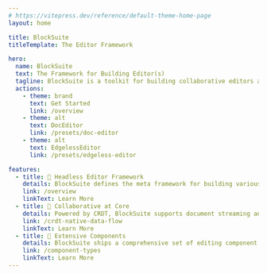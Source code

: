 ```yaml
---
# https://vitepress.dev/reference/default-theme-home-page
layout: home

title: BlockSuite
titleTemplate: The Editor Framework

hero:
  name: BlockSuite
  text: The Framework for Building Editor(s)
  tagline: BlockSuite is a toolkit for building collaborative editors and applications.
  actions:
    - theme: brand
      text: Get Started
      link: /overview
    - theme: alt
      text: DocEditor
      link: /presets/doc-editor
    - theme: alt
      text: EdgelessEditor
      link: /presets/edgeless-editor

features:
  - title: 🧩 Headless Editor Framework
    details: BlockSuite defines the meta framework for building various editors, enabling the design of diverse and adaptable editing interfaces.
    link: /overview
    linkText: Learn More
  - title: 🧬 Collaborative at Core
    details: Powered by CRDT, BlockSuite supports document streaming and conflict resolution at its heart, ready for collaboration inherently.
    link: /crdt-native-data-flow
    linkText: Learn More
  - title: 🎨 Extensive Components
    details: BlockSuite ships a comprehensive set of editing component presets, assisting development with adaptable building blocks.
    link: /component-types
    linkText: Learn More
---
```

